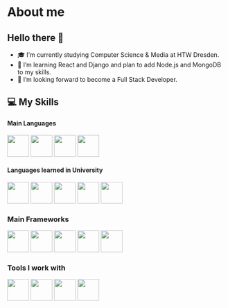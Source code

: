 # About me

## Hello there 👋

- 🎓 I’m currently studying Computer Science & Media at HTW Dresden.
- 🌱 I’m learning React and Django and plan to add Node.js and MongoDB to my skills.
- 💼 I’m looking forward to become a Full Stack Developer.

## 💻 My Skills
#### Main Languages
[<img height="50" width="50" src="https://icongr.am/devicon/html5-original.svg?size=128&color=currentColor">](https://icongr.am/devicon/html5-original.svg?size=128&color=currentColor)
[<img height="50" width="50" src="https://icongr.am/devicon/css3-original.svg?size=128&color=currentColor">](https://icongr.am/devicon/css3-original.svg?size=128&color=currentColor)
[<img height="50" width="50" src="https://icongr.am/devicon/javascript-original.svg?size=128&color=currentColor">](https://icongr.am/devicon/javascript-original.svg?size=128&color=currentColor)
[<img height="50" width="50" src="https://icongr.am/devicon/python-original.svg?size=128&color=currentColor">](https://icongr.am/devicon/python-original.svg?size=128&color=currentColor)

#### Languages learned in University
[<img height="50" width="50" src="https://icongr.am/devicon/c-original.svg?size=128&color=currentColor">](https://icongr.am/devicon/c-original.svg?size=128&color=currentColor)
[<img height="50" width="50" src="https://icongr.am/devicon/cplusplus-original.svg?size=128&color=currentColor">](https://icongr.am/devicon/cplusplus-original.svg?size=128&color=currentColor)
[<img height="50" width="50" src="https://icongr.am/devicon/csharp-original.svg?size=128&color=currentColor">](https://icongr.am/devicon/csharp-original.svg?size=128&color=currentColor)
[<img height="50" width="50" src="https://icongr.am/devicon/java-original.svg?size=128&color=currentColor">](https://icongr.am/devicon/java-original.svg?size=128&color=currentColor)
[<img height="50" width="50" src="https://icongr.am/devicon/mysql-original.svg?size=128&color=currentColor">](https://icongr.am/devicon/mysql-original.svg?size=128&color=currentColor)

### Main Frameworks
[<img height="50" width="50" src="https://icongr.am/devicon/vuejs-original.svg?size=128&color=currentColor">](https://icongr.am/devicon/vuejs-original.svg?size=128&color=currentColor)
[<img height="50" width="50" src="https://icongr.am/devicon/react-original.svg?size=128&color=currentColor">](https://icongr.am/devicon/react-original.svg?size=128&color=currentColor)
[<img height="50" width="50" src="https://icongr.am/devicon/django-original.svg?size=128&color=currentColor">](https://icongr.am/devicon/django-original.svg?size=128&color=currentColor)
[<img height="50" width="50" src="https://img.icons8.com/color/452/bootstrap.png">](https://img.icons8.com/color/452/bootstrap.png)
[<img height="50" width="50" src="https://cdn.worldvectorlogo.com/logos/tailwindcss.svg">](https://cdn.worldvectorlogo.com/logos/tailwindcss.svg)

### Tools I work with
[<img height="50" width="50" src="https://gridsome.org/logos/only-logo.svg">](https://gridsome.org/logos/only-logo.svg)
[<img height="50" width="50" src="https://symbols.getvecta.com/stencil_81/10_gatsbyjs-icon.6dcf1e65b8.svg">](https://symbols.getvecta.com/stencil_81/10_gatsbyjs-icon.6dcf1e65b8.svg)
[<img height="50" width="50" src="https://cdn.iconscout.com/icon/free/png-512/figma-682083.png">](https://cdn.iconscout.com/icon/free/png-512/figma-682083.png)
[<img height="50" width="50" src="https://camo.githubusercontent.com/c8a3dd0309eabdf69cf932a8450e2711307502a47703c54024f4678c41d497ba/68747470733a2f2f7777772e6e65746c6966792e636f6d2f696d672f70726573732f6c6f676f732f6c6f676f6d61726b2e706e67">](https://camo.githubusercontent.com/c8a3dd0309eabdf69cf932a8450e2711307502a47703c54024f4678c41d497ba/68747470733a2f2f7777772e6e65746c6966792e636f6d2f696d672f70726573732f6c6f676f732f6c6f676f6d61726b2e706e67)
